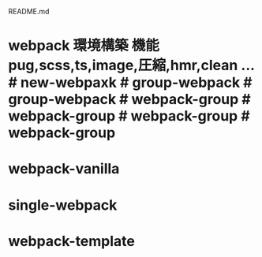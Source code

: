 README.md

# webpack 環境構築 機能 pug,scss,ts,image,圧縮,hmr,clean ... # new-webpaxk # group-webpack # group-webpack # webpack-group # webpack-group # webpack-group # webpack-group
# webpack-vanilla
# single-webpack
# webpack-template

